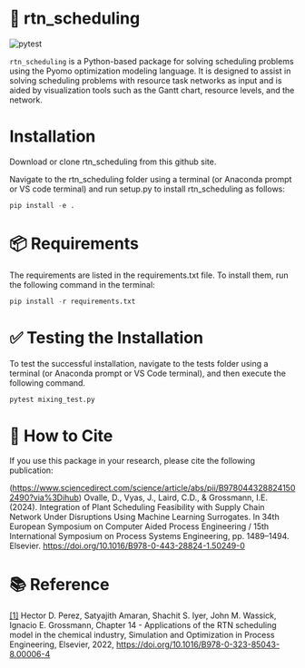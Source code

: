 # 🧠 rtn_scheduling

![pytest](https://github.com/JavalVyas2000/rtn_scheduling/actions/workflows/pytest.yml/badge.svg) <br> 

`rtn_scheduling` is a Python-based package for solving scheduling problems using the Pyomo optimization modeling language. It is designed to assist in solving scheduling problems with resource task networks as input and is aided by visualization tools such as the Gantt chart, resource levels, and the network.

# Installation

Download or clone rtn_scheduling from this github site. 

Navigate to the rtn_scheduling folder using a terminal (or Anaconda prompt or VS code terminal) and run setup.py to install rtn_scheduling as follows:

```python
pip install -e . 
```
# 📦 Requirements
 
The requirements are listed in the requirements.txt file. To install them, run the following command in the terminal:

```python 
pip install -r requirements.txt
```

# ✅ Testing the Installation

To test the successful installation, navigate to the tests folder using a terminal (or Anaconda prompt or VS Code terminal), and then execute the following command. 

```python 
pytest mixing_test.py
```
# 📝 How to Cite

If you use this package in your research, please cite the following publication:

(https://www.sciencedirect.com/science/article/abs/pii/B9780443288241502490?via%3Dihub) Ovalle, D., Vyas, J., Laird, C.D., & Grossmann, I.E. (2024).
Integration of Plant Scheduling Feasibility with Supply Chain Network Under Disruptions Using Machine Learning Surrogates.
In 34th European Symposium on Computer Aided Process Engineering / 15th International Symposium on Process Systems Engineering, pp. 1489–1494. Elsevier.
https://doi.org/10.1016/B978-0-443-28824-1.50249-0
# 📚 Reference

[[1]](https://www.sciencedirect.com/science/article/abs/pii/B9780323850438000064) Hector D. Perez, Satyajith Amaran, Shachit S. Iyer, John M. Wassick, Ignacio E. Grossmann,
Chapter 14 - Applications of the RTN scheduling model in the chemical industry,
Simulation and Optimization in Process Engineering,
Elsevier,
2022, https://doi.org/10.1016/B978-0-323-85043-8.00006-4
